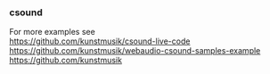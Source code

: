 ### csound
For more examples see     
https://github.com/kunstmusik/csound-live-code      
https://github.com/kunstmusik/webaudio-csound-samples-example      
https://github.com/kunstmusik      